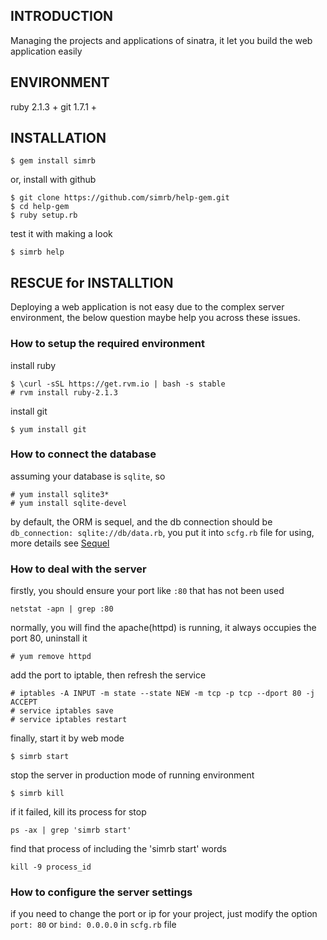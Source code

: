## INTRODUCTION

Managing the projects and applications of sinatra, it let you build the web application easily


## ENVIRONMENT

ruby 2.1.3 +
git 1.7.1 +


## INSTALLATION

	$ gem install simrb

or, install with github

	$ git clone https://github.com/simrb/help-gem.git
	$ cd help-gem
	$ ruby setup.rb

test it with making a look

	$ simrb help


## RESCUE for INSTALLTION

Deploying a web application is not easy due to the complex server environment, the below question maybe help you across these issues.


### How to setup the required environment

install ruby

	$ \curl -sSL https://get.rvm.io | bash -s stable
	# rvm install ruby-2.1.3

install git

	$ yum install git


### How to connect the database

assuming your database is `sqlite`, so

	# yum install sqlite3*
	# yum install sqlite-devel

by default, the ORM is sequel, and the db connection should be `db_connection: sqlite://db/data.rb`, you put it into `scfg.rb` file for using, more details see [Sequel](http://sequel.jeremyevans.net/rdoc/files/doc/opening_databases_rdoc.html)


### How to deal with the server

firstly, you should ensure your port like `:80` that has not been used

	netstat -apn | grep :80

normally, you will find the apache(httpd) is running, it always occupies the port 80, uninstall it

	# yum remove httpd

add the port to iptable, then refresh the service

	# iptables -A INPUT -m state --state NEW -m tcp -p tcp --dport 80 -j ACCEPT
	# service iptables save
	# service iptables restart

finally, start it by web mode

	$ simrb start

stop the server in production mode of running environment

	$ simrb kill

if it failed, kill its process for stop

	ps -ax | grep 'simrb start'

find that process of including the 'simrb start' words

	kill -9 process_id


### How to configure the server settings

if you need to change the port or ip for your project, just modify the option `port: 80` or `bind: 0.0.0.0` in `scfg.rb` file


